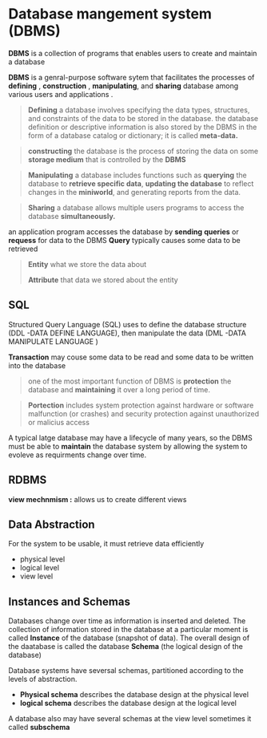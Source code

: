 # Database mangement system (DBMS)

**DBMS** is a collection of programs that enables users to create and maintain a database 

**DBMS** is a genral-purpose software sytem that facilitates the processes of **defining** , **construction** , **manipulating**, and **sharing** database among various users and applications .


> **Defining** a database involves specifying the data types, structures, and constraints of the data to be stored in the database. the database definition or descriptive information is also stored by  the DBMS in the form of a database catalog or dictionary; it is called **meta-data.**




> **constructing** the database is the process of storing the data on some **storage medium** that is controlled by the **DBMS**




> **Manipulating** a database includes functions such as **querying** the database to **retrieve specific data**, **updating the database** to reflect changes in the **miniworld**, and generating reports from the data.


> **Sharing** a database allows multiple users programs to access the database **simultaneously.**


an application program accesses the database by **sending** **queries** or **requess** for data to the DBMS **Query** typically causes some data to be retrieved 

>**Entity** what we store the data about
>
>**Attribute** that data we stored about the entity

## SQL 
Structured Query Language (SQL) uses to define the database structure (DDL -DATA DEFINE LANGUAGE), then manipulate the data (DML -DATA MANIPULATE LANGUAGE )

**Transaction**  may couse some data to be read and some data to be written into the database 

> one of the most important function of DBMS is **protection** the database and **maintaining** it over a long period of time.



> **Portection** includes system protection against hardware or software malfunction (or crashes) and security protection against unauthorized or malicius access


A typical latge database may have a lifecycle of many years, so the DBMS must be able to **maintain** the database system by allowing the system to evoleve as requirments change over time.


## RDBMS 
**view mechnmism :** allows us to create different views 

## Data Abstraction 
For the system to be usable, it must retrieve data efficiently
- physical level
- logical level 
- view level

## Instances and Schemas
Databases change over time as information is inserted and deleted. The collection of information stored in the database at a particular moment is called **Instance** of the database (snapshot of data). The overall design of the daatabase is called the database **Schema** (the logical design of the database)

Database systems have seversal schemas, partitioned according to the levels of abstraction.
- **Physical schema** describes the database design at the physical level
- **logical schema** describes the database design at the logical level 

A database also may have several schemas at the view level sometimes it called **subschema** 


